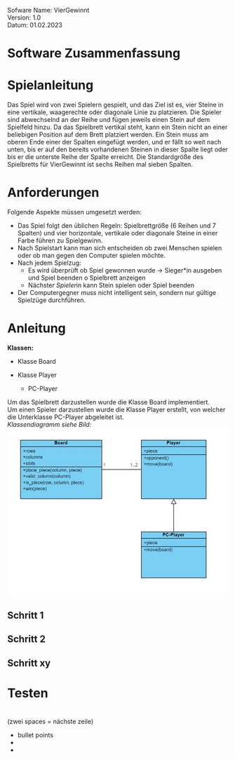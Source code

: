 Sofware Name: VierGewinnt  
Version: 1.0  
Datum: 01.02.2023

# Software Zusammenfassung
# Spielanleitung
Das Spiel wird von zwei Spielern gespielt, und das Ziel ist es, vier Steine in eine vertikale, waagerechte oder diagonale Linie zu platzieren. Die Spieler sind abwechselnd an der Reihe und fügen jeweils einen Stein auf dem Spielfeld hinzu. Da das Spielbrett vertikal steht, kann ein Stein nicht an einer beliebigen Position auf dem Brett platziert werden. Ein Stein muss am oberen Ende einer der Spalten eingefügt werden, und er fällt so weit nach unten, bis er auf den bereits vorhandenen Steinen in dieser Spalte liegt oder bis er die unterste Reihe der Spalte erreicht. Die Standardgröße des Spielbretts für VierGewinnt ist sechs Reihen mal sieben Spalten.
# Anforderungen
Folgende Aspekte müssen umgesetzt werden:
- Das Spiel folgt den üblichen Regeln: Spielbrettgröße (6 Reihen und 7 Spalten) und vier horizontale, vertikale oder diagonale Steine in einer Farbe führen zu Spielgewinn.
- Nach Spielstart kann man sich entscheiden ob zwei Menschen spielen oder ob man gegen den Computer spielen möchte.
- Nach jedem Spielzug:
  - Es wird überprüft ob Spiel gewonnen wurde -> Sieger*in ausgeben und Spiel beenden o Spielbrett anzeigen 
  - Nächste*r Spieler*in kann Stein spielen oder Spiel beenden
- Der Computergegner muss nicht intelligent sein, sondern nur gültige Spielzüge durchführen.

# Anleitung
**Klassen:** 
- Klasse Board
- Klasse Player  

  - PC-Player

Um das Spielbrett darzustellen wurde die Klasse Board implementiert.  
Um einen Spieler darzustellen wurde die Klasse Player erstellt, von welcher die Unterklasse PC-Player abgeleitet ist.  
*Klassendiagramm siehe Bild:*  
![Klassendiagramm](Klassendiagramm.jpg)



## Schritt 1
## Schritt 2
## Schritt xy
# Testen
# 




(zwei spaces = nächste zeile)



- bullet points
-
-


